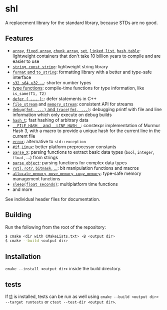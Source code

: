 # shl
A replacement library for the standard library, because STDs are no good.

## Features

- [`array`](src/shl/array.hpp), [`fixed_array`](src/shl/fixed_array.hpp), [`chunk_array`](src/shl/chunk_array.hpp), [`set`](src/shl/set.hpp), [`linked_list`](src/shl/linked_list.hpp), [`hash_table`](src/shl/hash_table.hpp): lightweight containers that don't take 10 billion years to compile and are easier to use
- [`string`, `const_string`](src/shl/string.hpp): lightweight string library
- [`format` and `to_string`](src/shl/format.hpp): formatting library with a better and type-safe interface
- [`s32`, `s64`, `u32`, ...](src/shl/number_types.hpp): shorter number types
- [type functions](src/shl/type_functions.hpp): compile-time functions for type information, like `is_same(T1, T2)`
- [`defer { ... };`](src/shl/defer.hpp): defer statements in C++
- [`file_stream`](src/shl/file_stream.hpp) and [`memory_stream`](src/shl/memory_stream.hpp): consistent API for streams
- [`debug(fmt, ...)` and `trace(fmt, ...)`](src/shl/debug.hpp): debugging printf with file and line information which only execute on debug builds
- [`hash_t`](src/shl/hash.hpp): fast hashing of arbitrary data
- [`__FILE_HASH__` and `__LINE_HASH__`](src/shl/murmur_hash.hpp): constexpr implementation of Murmur Hash 3, with a macro to provide a unique hash for the current line in the current file
- [`error`](src/shl/error.hpp): alternative to `std::exception`
- [`#if Linux`](src/shl/platform.hpp): better platform preprocessor constants
- [`parse_X`](src/shl/parse.hpp): parsing functions to extract basic data types (`bool`, `integer`, `float`, ...) from strings
- [`parse_object`](src/shl/parse_object.hpp): parsing functions for complex data types
- [`rotl`, `rotr`, `bitmask`, ...](src/shl/bits.hpp): bit manipulation functions and macros
- [`allocate_memory`, `move_memory`, `copy_memory`](src/shl/memory.hpp): type-safe memory management functions
- [`sleep(float seconds)`](src/shl/time.hpp): multiplatform time functions
- and more

See individual header files for documentation.

## Building

Run the following from the root of the repository:

```sh
$ cmake <dir with CMakeLists.txt> -B <output dir>
$ cmake --build <output dir>
```

## Installation

`cmake --install <output dir>` inside the build directory.

## tests
If [t1](https://github.com/DaemonTsun/t1) is installed, tests can be run as well using `cmake --build <output dir> --target runtests` or `ctest --test-dir <output dir>`.
